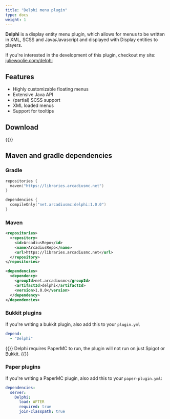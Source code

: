```yaml
---
title: "Delphi menu plugin"
type: docs
weight: 1
---
```


**Delphi** is a display entity menu plugin, which allows for menus to be written
in XML, SCSS and Java/Javascript and displayed with Display entities to players.

If you're interested in the development of this plugin, checkout my site: 
[juliewoolie.com/delphi](https://juliewoolie.com/delphi)

## Features
- Highly customizable floating menus
- Extensive Java API
- (partial) SCSS support 
- XML loaded menus
- Support for tooltips

## Download
{{<download href="/downloads/delphi-papermc-1.21.4-1.0.0-all.jar" filename="delphi-papermc-1.21.4-1.0.0-all.jar">}}

## Maven and gradle dependencies
### Gradle
```kotlin
repositories {
  maven("https://libraries.arcadiusmc.net")
}

dependencies {
  compileOnly("net.arcadiusmc:delphi:1.0.0")
}
```
### Maven
```xml
<repositories>
  <repository>
    <id>ArcadiusRepo</id>
    <name>ArcadiusRepo</name>
    <url>https://libraries.arcadiusmc.net</url>
  </repository>
</repositories>

<dependencies>
  <dependency>
    <groupId>net.arcadiusmc</groupId>
    <artifactId>delphi</artifactId>
    <version>1.0.0</version>
  </dependency>
</dependencies>
```
### Bukkit plugins
If you're writing a bukkit plugin, also add this to your `plugin.yml`
```yml
depend: 
  - "Delphi"
```
{{<alert color="warning">}}
Delphi requires PaperMC to run, the plugin will not run on just Spigot or Bukkit.
{{</alert>}}

### Paper plugins
If you're writing a PaperMC plugin, also add this to your `paper-plugin.yml`:
```yml
dependencies:
  server:
    Delphi:
      load: AFTER
      required: true
      join-classpath: true
```
